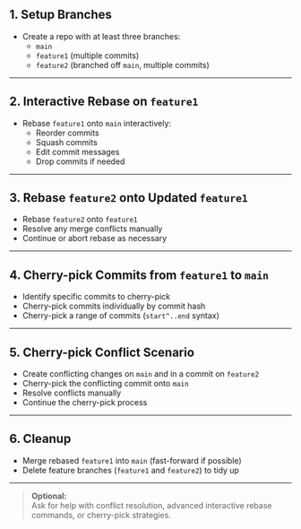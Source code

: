 ## 1. Setup Branches
- Create a repo with at least three branches:
  - `main`
  - `feature1` (multiple commits)
  - `feature2` (branched off `main`, multiple commits)

---

## 2. Interactive Rebase on `feature1`
- Rebase `feature1` onto `main` interactively:
  - Reorder commits
  - Squash commits
  - Edit commit messages
  - Drop commits if needed

---

## 3. Rebase `feature2` onto Updated `feature1`
- Rebase `feature2` onto `feature1`
- Resolve any merge conflicts manually
- Continue or abort rebase as necessary

---

## 4. Cherry-pick Commits from `feature1` to `main`
- Identify specific commits to cherry-pick
- Cherry-pick commits individually by commit hash
- Cherry-pick a range of commits (`start^..end` syntax)

---

## 5. Cherry-pick Conflict Scenario
- Create conflicting changes on `main` and in a commit on `feature2`
- Cherry-pick the conflicting commit onto `main`
- Resolve conflicts manually
- Continue the cherry-pick process

---

## 6. Cleanup
- Merge rebased `feature1` into `main` (fast-forward if possible)
- Delete feature branches (`feature1` and `feature2`) to tidy up

---

> **Optional:**  
> Ask for help with conflict resolution, advanced interactive rebase commands, or cherry-pick strategies.
